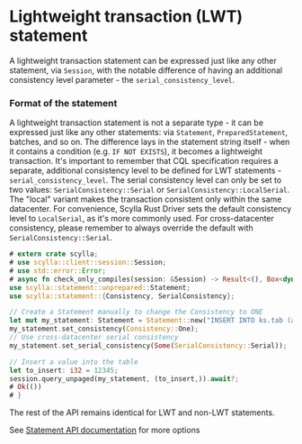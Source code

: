 # Lightweight transaction (LWT) statement

A lightweight transaction statement can be expressed just like any other statement, via `Session`, with the notable difference of having an additional consistency level parameter - the `serial_consistency_level`.


### Format of the statement
A lightweight transaction statement is not a separate type - it can be expressed just like any other statements: via `Statement`, `PreparedStatement`, batches, and so on. The difference lays in the statement string itself - when it contains a condition (e.g. `IF NOT EXISTS`), it becomes a lightweight transaction. It's important to remember that CQL specification requires a separate, additional consistency level to be defined for LWT statements - `serial_consistency_level`. The serial consistency level can only be set to two values: `SerialConsistency::Serial` or `SerialConsistency::LocalSerial`. The "local" variant makes the transaction consistent only within the same datacenter. For convenience, Scylla Rust Driver sets the default consistency level to `LocalSerial`, as it's more commonly used. For cross-datacenter consistency, please remember to always override the default with `SerialConsistency::Serial`.
```rust
# extern crate scylla;
# use scylla::client::session::Session;
# use std::error::Error;
# async fn check_only_compiles(session: &Session) -> Result<(), Box<dyn Error>> {
use scylla::statement::unprepared::Statement;
use scylla::statement::{Consistency, SerialConsistency};

// Create a Statement manually to change the Consistency to ONE
let mut my_statement: Statement = Statement::new("INSERT INTO ks.tab (a) VALUES(?) IF NOT EXISTS".to_string());
my_statement.set_consistency(Consistency::One);
// Use cross-datacenter serial consistency
my_statement.set_serial_consistency(Some(SerialConsistency::Serial));

// Insert a value into the table
let to_insert: i32 = 12345;
session.query_unpaged(my_statement, (to_insert,)).await?;
# Ok(())
# }
```

The rest of the API remains identical for LWT and non-LWT statements.

See [Statement API documentation](https://docs.rs/scylla/latest/scylla/statement/struct.Statement.html) for more options

